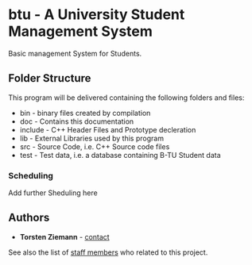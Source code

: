 # btu - A University Student Management System

Basic management System for Students.

## Folder Structure

This program will be delivered containing the following folders and files:

* bin - binary files created by compilation
* doc - Contains this documentation
* include - C++ Header Files and Prototype decleration
* lib - External Libraries used by this program
* src - Source Code, i.e. C++ Source code files
* test - Test data, i.e. a database containing B-TU Student data


### Scheduling

Add further Sheduling here


## Authors

* **Torsten Ziemann** - [contact](mailto:torsten.ziemann@b-tu.de)

See also the list of [staff members](https://www.b-tu.de/en/fg-it-sicherheit/team/staff) who related to this project.
